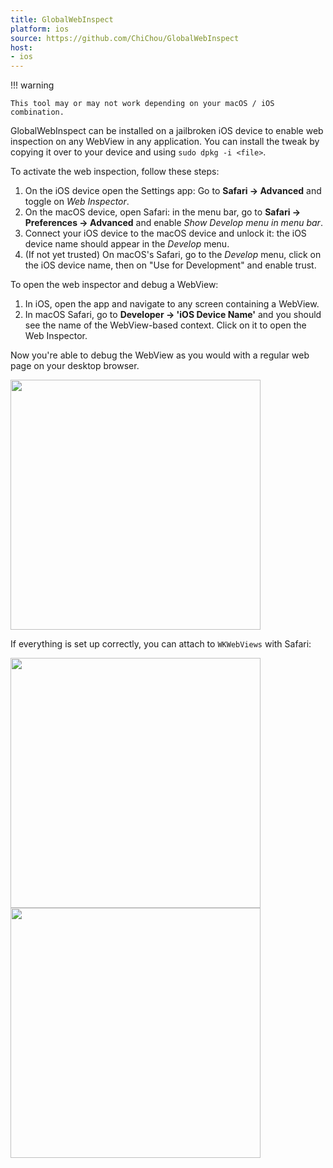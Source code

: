 ```yaml
---
title: GlobalWebInspect
platform: ios
source: https://github.com/ChiChou/GlobalWebInspect
host:
- ios
---
```


!!! warning

    This tool may or may not work depending on your macOS / iOS combination.

GlobalWebInspect can be installed on a jailbroken iOS device to enable web inspection on any WebView in any application. You can install the tweak by copying it over to your device and using `sudo dpkg -i <file>`.

To activate the web inspection, follow these steps:

1. On the iOS device open the Settings app: Go to **Safari -> Advanced** and toggle on _Web Inspector_.
2. On the macOS device, open Safari: in the menu bar, go to **Safari -> Preferences -> Advanced** and enable _Show Develop menu in menu bar_.
3. Connect your iOS device to the macOS device and unlock it: the iOS device name should appear in the _Develop_ menu.
4. (If not yet trusted) On macOS's Safari, go to the _Develop_ menu, click on the iOS device name, then on "Use for Development" and enable trust.

To open the web inspector and debug a WebView:

1. In iOS, open the app and navigate to any screen containing a WebView.
2. In macOS Safari, go to **Developer -> 'iOS Device Name'** and you should see the name of the WebView-based context. Click on it to open the Web Inspector.

Now you're able to debug the WebView as you would with a regular web page on your desktop browser.

<img src="Images/Tools/TOOL-0137-safari-dev.png" width="400px"/>

If everything is set up correctly, you can attach to `WKWebViews` with Safari:

<img src="Images/Tools/TOOL-0137-attach-webview.png" width="400px"/>

<img src="Images/Tools/TOOL-0137-web-inspector.png.png" width="400px"/>
